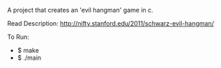 A project that creates an 'evil hangman' game in c.

Read Description: http://nifty.stanford.edu/2011/schwarz-evil-hangman/

To Run:
- $ make
- $ ./main
